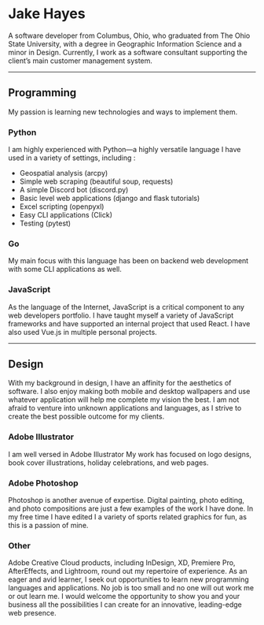 # Jake Hayes

A software developer from Columbus, Ohio, who graduated from The Ohio State University, with a degree in Geographic Information Science and a minor in Design. Currently, I work as a software consultant supporting the client’s main customer management system.

---

## Programming

My passion is learning new technologies and ways to implement them.

### Python

I am highly experienced with Python—a highly versatile language I have used in a variety of settings, including :

- Geospatial analysis (arcpy)
- Simple web scraping (beautiful soup, requests)
- A simple Discord bot (discord.py)
- Basic level web applications (django and flask tutorials)
- Excel scripting (openpyxl)
- Easy CLI applications (Click)
- Testing (pytest)

### Go

My main focus with this language has been on backend web development with some CLI applications as well.

### JavaScript

As the language of the Internet, JavaScript is a critical component to any web developers portfolio. I have taught myself a variety of JavaScript frameworks and have supported an internal project that used React. I have also used Vue.js in multiple personal projects.
 
---

## Design

With my background in design, I have an affinity for the aesthetics of software. I also enjoy making both mobile and desktop wallpapers and use whatever application will help me complete my vision the best. I am not afraid to venture into unknown applications and languages, as I strive to create the best possible outcome for my clients.

### Adobe Illustrator
I am well versed in Adobe Illustrator My work has focused on logo designs, book cover illustrations, holiday celebrations, and web pages.

### Adobe Photoshop

Photoshop is another avenue of expertise. Digital painting, photo editing, and photo compositions are just a few examples of the work I have done. In my free time I have edited I a variety of sports related graphics for fun, as this is a passion of mine.

### Other

Adobe Creative Cloud products, including InDesign, XD, Premiere Pro, AfterEffects, and Lightroom, round out my repertoire of experience. As an eager and avid learner, I seek out opportunities to learn new programming languages and applications. No job is too small and no one will out work me or out learn me. I would welcome the opportunity to show you and your business all the possibilities I can create for an innovative, leading-edge web presence.
